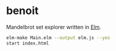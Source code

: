 # benoit
Mandelbrot set explorer written in [Elm](http://elm-lang.org/).

```bash
elm-make Main.elm --output elm.js --yes
start index.html
```

